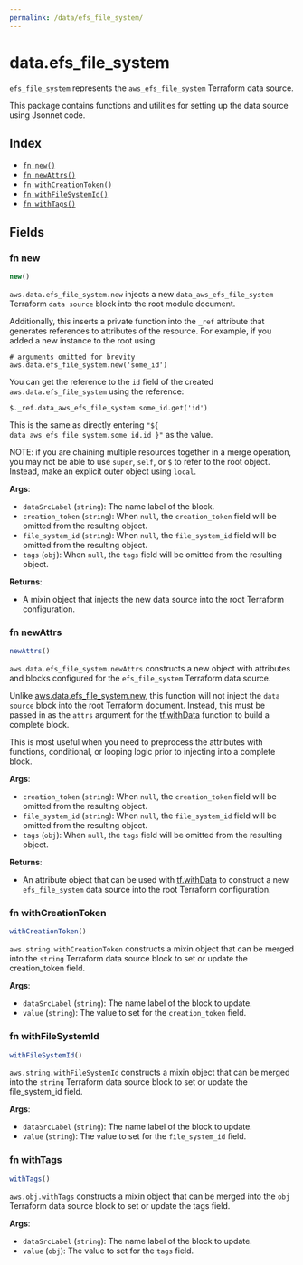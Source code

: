 ```yaml
---
permalink: /data/efs_file_system/
---
```


# data.efs_file_system

`efs_file_system` represents the `aws_efs_file_system` Terraform data source.



This package contains functions and utilities for setting up the data source using Jsonnet code.


## Index

* [`fn new()`](#fn-new)
* [`fn newAttrs()`](#fn-newattrs)
* [`fn withCreationToken()`](#fn-withcreationtoken)
* [`fn withFileSystemId()`](#fn-withfilesystemid)
* [`fn withTags()`](#fn-withtags)

## Fields

### fn new

```ts
new()
```


`aws.data.efs_file_system.new` injects a new `data_aws_efs_file_system` Terraform `data source`
block into the root module document.

Additionally, this inserts a private function into the `_ref` attribute that generates references to attributes of the
resource. For example, if you added a new instance to the root using:

    # arguments omitted for brevity
    aws.data.efs_file_system.new('some_id')

You can get the reference to the `id` field of the created `aws.data.efs_file_system` using the reference:

    $._ref.data_aws_efs_file_system.some_id.get('id')

This is the same as directly entering `"${ data_aws_efs_file_system.some_id.id }"` as the value.

NOTE: if you are chaining multiple resources together in a merge operation, you may not be able to use `super`, `self`,
or `$` to refer to the root object. Instead, make an explicit outer object using `local`.

**Args**:
  - `dataSrcLabel` (`string`): The name label of the block.
  - `creation_token` (`string`):  When `null`, the `creation_token` field will be omitted from the resulting object.
  - `file_system_id` (`string`):  When `null`, the `file_system_id` field will be omitted from the resulting object.
  - `tags` (`obj`):  When `null`, the `tags` field will be omitted from the resulting object.

**Returns**:
- A mixin object that injects the new data source into the root Terraform configuration.


### fn newAttrs

```ts
newAttrs()
```


`aws.data.efs_file_system.newAttrs` constructs a new object with attributes and blocks configured for the `efs_file_system`
Terraform data source.

Unlike [aws.data.efs_file_system.new](#fn-new), this function will not inject the `data source`
block into the root Terraform document. Instead, this must be passed in as the `attrs` argument for the
[tf.withData](https://github.com/tf-libsonnet/core/tree/main/docs#fn-withdata) function to build a complete block.

This is most useful when you need to preprocess the attributes with functions, conditional, or looping logic prior to
injecting into a complete block.

**Args**:
  - `creation_token` (`string`):  When `null`, the `creation_token` field will be omitted from the resulting object.
  - `file_system_id` (`string`):  When `null`, the `file_system_id` field will be omitted from the resulting object.
  - `tags` (`obj`):  When `null`, the `tags` field will be omitted from the resulting object.

**Returns**:
  - An attribute object that can be used with [tf.withData](https://github.com/tf-libsonnet/core/tree/main/docs#fn-withdata) to construct a new `efs_file_system` data source into the root Terraform configuration.


### fn withCreationToken

```ts
withCreationToken()
```

`aws.string.withCreationToken` constructs a mixin object that can be merged into the `string`
Terraform data source block to set or update the creation_token field.



**Args**:
  - `dataSrcLabel` (`string`): The name label of the block to update.
  - `value` (`string`): The value to set for the `creation_token` field.


### fn withFileSystemId

```ts
withFileSystemId()
```

`aws.string.withFileSystemId` constructs a mixin object that can be merged into the `string`
Terraform data source block to set or update the file_system_id field.



**Args**:
  - `dataSrcLabel` (`string`): The name label of the block to update.
  - `value` (`string`): The value to set for the `file_system_id` field.


### fn withTags

```ts
withTags()
```

`aws.obj.withTags` constructs a mixin object that can be merged into the `obj`
Terraform data source block to set or update the tags field.



**Args**:
  - `dataSrcLabel` (`string`): The name label of the block to update.
  - `value` (`obj`): The value to set for the `tags` field.
